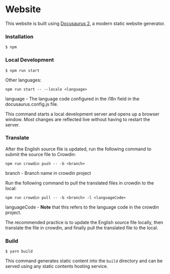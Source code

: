 # Website

This website is built using [Docusaurus 2](https://docusaurus.io/), a modern static website generator.

### Installation

```
$ npm
```

### Local Development

```
$ npm run start
```

Other languages:

```
npm run start -- --locale <language>
```

language - The language code configured in the i18n field in the docusaurus.config.js file.

This command starts a local development server and opens up a browser window. Most changes are reflected live without having to restart the server.

### Translate

After the English source file is updated, run the following command to submit the source file to Crowdin:

```
npm run crowdin push -- -b <branch>
```

branch - Branch name in crowdin project

Run the following command to pull the translated files in crowdin to the local:

```
npm run crowdin pull -- -b <branch> -l <languageCode>
```

languageCode - **Note** that this refers to the language code in the crowdin project.

The recommended practice is to update the English source file locally, then translate the file in crowdin, and finally pull the translated file to the local.

### Build

```
$ yarn build
```

This command generates static content into the `build` directory and can be served using any static contents hosting service.
